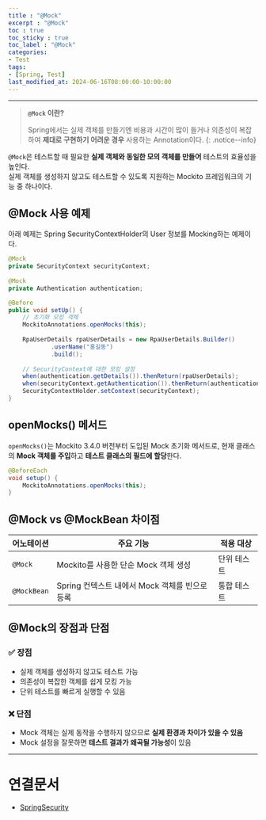 ```yaml
---
title : "@Mock"
excerpt : "@Mock"
toc : true
toc_sticky : true
toc_label : "@Mock"
categories:
- Test
tags:
- [Spring, Test]
last_modified_at: 2024-06-16T08:00:00-10:00:00
---
```

  
---
  
> **`@Mock` 이란?**  
>
> Spring에서는 실제 객체를 만들기엔 비용과 시간이 많이 들거나 의존성이 복잡하여 **제대로 구현하기 어려운 경우** 사용하는 Annotation이다. 
{: .notice--info}  

  `@Mock`은 테스트할 때 필요한 **실제 객체와 동일한 모의 객체를 만들어** 테스트의 효율성을 높인다.  
  실제 객체를 생성하지 않고도 테스트할 수 있도록 지원하는 Mockito 프레임워크의 기능 중 하나이다.
  
## @Mock 사용 예제
  아래 예제는 Spring SecurityContextHolder의 User 정보를 Mocking하는 예제이다.
  
```java
@Mock  
private SecurityContext securityContext;  
  
@Mock  
private Authentication authentication;

@Before  
public void setUp() {  
    // 초기화 모킹 객체  
    MockitoAnnotations.openMocks(this);  
  
    RpaUserDetails rpaUserDetails = new RpaUserDetails.Builder()  
            .userName("홍길동")  
            .build();  
  
    // SecurityContext에 대한 모킹 설정  
    when(authentication.getDetails()).thenReturn(rpaUserDetails);  
    when(securityContext.getAuthentication()).thenReturn(authentication);  
    SecurityContextHolder.setContext(securityContext);  
}
```
  
## openMocks() 메서드
  `openMocks()`는 Mockito 3.4.0 버전부터 도입된 Mock 초기화 메서드로, 현재 클래스의 **Mock 객체를 주입**하고 **테스트 클래스의 필드에 할당**한다.
  
```java
@BeforeEach
void setup() {
    MockitoAnnotations.openMocks(this);
}
```
  
## @Mock vs @MockBean 차이점
  
| 어노테이션 | 주요 기능 | 적용 대상 |
|------------|-----------|-----------|
| `@Mock` | Mockito를 사용한 단순 Mock 객체 생성 | 단위 테스트 |
| `@MockBean` | Spring 컨텍스트 내에서 Mock 객체를 빈으로 등록 | 통합 테스트 |
  
## @Mock의 장점과 단점
  
### ✅ 장점
- 실제 객체를 생성하지 않고도 테스트 가능  
- 의존성이 복잡한 객체를 쉽게 모킹 가능  
- 단위 테스트를 빠르게 실행할 수 있음  
  
### ❌ 단점
- Mock 객체는 실제 동작을 수행하지 않으므로 **실제 환경과 차이가 있을 수 있음**  
- Mock 설정을 잘못하면 **테스트 결과가 왜곡될 가능성**이 있음  

---
  
# 연결문서
- [SpringSecurity](../../spring/spring-SpringSecurity)
